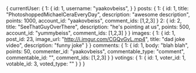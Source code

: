{
  currentUser: {
    1: {
      id: 1,
      username: "yaakovbeiss",
    }
  }
  posts: {
    1: {
      id: 1,
      title: "PhotoshoppedMichaelCeraEveryDay",
      description: "awesome description",
      points: 1000,
      account_id: "yaakovbeiss",
      comment_ids: [1,2,3]
    }
    2: {
      id: 2,
      title: "SeeThatGuyOverThere",
      description: "he's pointing at us",
      points: 500,
      account_id: "yummybeiss",
      comment_ids: [1,2,3]
    }
  }
  images: {
    1: {
      id: 1,
      post_id: 23,
      image_url: "http://i.imgur.com/CGQvGvL.mp4",
      title: "dad joke video",
      description: "funny joke"
    }
  }
  comments: {
    1: {
      id: 1,
      body: "blah blah",
      points: 50,
      commenter_id: "yaakovbeiss",
      commentable_type: "comment",
      commentable_id: "",
      comment_ids: [1,2,3]
    }
  }
  votings: {
    1: {
      id: 1,
      voter_id: 1,
      votable_id: 3,
      voted_type: ""
    }
  }
}
